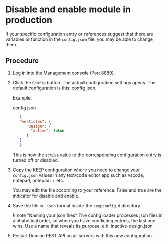# Disable and enable module in production
   If your specific configuration entry or references suggest that there are variables or function in the `config.json` file, you may be able to change them. 



## Procedure

1. Log in into the Management console (Port 8889). 
2. Click the `Config` button. The actual configuration settings opens. The default configuration is this: [config.json](/docs/references/security/configjson.md).

      Example:
      
      config.json
      ```json
         {
         "verticles": {
            "Design": {
              "active": false
            }
         }
         }
      ```

      This is how the `active` value to the corresponding configuration entry is turned off or disabled.

 3. Copy the KEEP configuration where you need to change your `config.json` values in any text/code editor app such as vscode, notepad, notepad++ etc.

      You may edit the file according to your reference. False and true are the indicator for disable and enable.

4. Save the file in `.json` format inside the `keepconfig.d` directory.
      
    !!!note "Naming your json files"
    The config loader processes json files in alphabetical order, so when you have conflicting entries, the last one wins. Use a name that reveals its purpose. e.h. inactive-design.json
           
5. Restart Domino REST API on all servers with this new configuration.